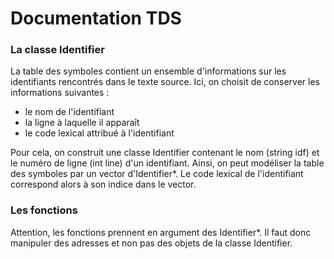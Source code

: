 # Documentation TDS

### La classe Identifier

La table des symboles contient un ensemble d'informations sur les identifiants rencontrés dans le texte source. 
Ici, on choisit de conserver les informations suivantes : 
- le nom de l'identifiant
- la ligne à laquelle il apparaît
- le code lexical attribué à l'identifiant

Pour cela, on construit une classe Identifier contenant le nom (string idf) et le numéro de ligne (int line) d'un identifiant.
Ainsi, on peut modéliser la table des symboles par un vector d'Identifier*.
Le code lexical de l'identifiant correspond alors à son indice dans le vector.

### Les fonctions

Attention, les fonctions prennent en argument des Identifier*. Il faut donc manipuler des adresses et non pas des objets de la classe Identifier.
